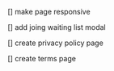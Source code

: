 [] make page responsive

[] add joing waiting list modal

[] create privacy policy page

[] create terms page
